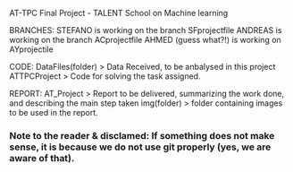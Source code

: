 AT-TPC Final Project - TALENT School on Machine learning

BRANCHES:
STEFANO is working on the branch SFprojectfile
ANDREAS is working on the branch ACprojectfile
AHMED (guess what?!) is working on AYprojectile

CODE:
DataFiles(folder) > Data Received, to be anbalysed in this project
ATTPCProject > Code for solving the task assigned.

REPORT:
AT_Project > Report to be delivered, summarizing the work done, and describing the main step taken
img(folder) > folder containing images to be used in the report.


### Note to the reader & disclamed: If something does not make sense, it is because we do not use git properly (yes, we are aware of that).
